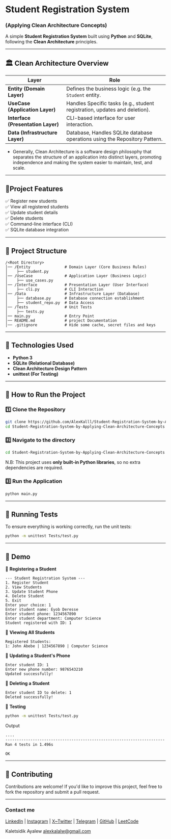 # Student Registration System 
### (Applying Clean Architecture Concepts)

A simple **Student Registration System** built using **Python** and **SQLite**, following the **Clean Architecture** principles.

---
## 🏛️ Clean Architecture Overview
| **Layer**                  | **Role** |
|----------------------------|---------|
| **Entity (Domain Layer)**   | Defines the business logic (e.g. the `Student` entity. |
| **UseCase (Application Layer)** | Handles Specific tasks (e.g., student registration, updates and deletion). |
| **Interface (Presentation Layer)** | CLI-based interface for user interaction. |
| **Data (Infrastructure Layer)** |Database, Handles SQLite database operations using the Repository Pattern. |

- Generally, Clean Architecture is a software design philosophy that separates the structure of an application into distinct layers, promoting independence and making the system easier to maintain, test, and scale.
---

## 🚀Project Features
✅ Register new students  
✅ View all registered students  
✅ Update student details  
✅ Delete students  
✅ Command-line interface (CLI)  
✅ SQLite database integration  

---

## 📂 Project Structure  

```
/<Root Directory>
│── /Entity               # Domain Layer (Core Business Rules)
│    ├── student.py
│── /UseCase              # Application Layer (Business Logic)
│    ├── use_cases.py
│── /Interface            # Presentation Layer (User Interface)
│    ├── cli.py           # CLI Interaction
│── /Data                 # Infrastructure Layer (Database)
│    ├── database.py      # Database connection establishment
│    ├── student_repo.py  # Data Access
│── /Tests                # Unit Tests
│    ├── tests.py
│── main.py               # Entry Point
│── README.md             # project Documentation
│── .gitignore            # Hide some cache, secret files and keys
```

---
## 🔨 Technologies Used
- **Python 3**
- **SQLite (Relational Database)**
- **Clean Architecture Design Pattern**
- **unittest (For Testing)**

---

## 🎯 How to Run the Project

### 1️⃣ Clone the Repository  
```bash
git clone https://github.com/AlexKalll/Student-Registration-System-by-Applying-Clean-Architecture-Concepts.git
cd Student-Registration-System-by-Applying-Clean-Architecture-Concepts
```
### 2️⃣ Navigate to the directory
```bash
cd Student-Registration-System-by-Applying-Clean-Architecture-Concepts
```

N.B: This project uses **only built-in Python libraries**, so no extra dependencies are required.

### 3️⃣ Run the Application  
```bash
python main.py
```

---

## 🧪 Running Tests  
To ensure everything is working correctly, run the unit tests:

```bash
python -m unittest Tests/test.py
```
---

## 📸 Demo
📍 **Registering a Student**
```
--- Student Registration System ---
1. Register Student
2. View Students
3. Update Student Phone
4. Delete Student
5. Exit
Enter your choice: 1
Enter student name: Eyob Deresse 
Enter student phone: 1234567890
Enter student department: Computer Science
Student registered with ID: 1
```

📍 **Viewing All Students**
```
Registered Students:
1: John Abebe | 1234567890 | Computer Science
```

📍 **Updating a Student's Phone**
```
Enter student ID: 1
Enter new phone number: 9876543210
Updated successfully!
```

📍 **Deleting a Student**
```
Enter student ID to delete: 1
Deleted successfully!
```
📍 **Testing**
```bash
python -m unittest Tests/test.py
```
Output
```bash
....
----------------------------------------------------------------------
Ran 4 tests in 1.496s

OK
```
---

## 📌 Contributing
Contributions are welcome! If you'd like to improve this project, feel free to fork the repository and submit a pull request.  

---
### Contact me
[LinkedIn](https://www.linkedin.com/in/kaletsidik-ayalew-mekonnen-34772226b/) | [Instagram](https://www.instagram.com/kaletsidik.24?igsh=YzljYTk1ODg3Zg==) | [X~Twitter](https://x.com/kaletsidike?t=VCe79O084EmE9bM2V5jOIA&s=09) | [Telegram](https://t.me/Adragon_de_mello) | [GitHub](https://github.com/AlexKalll) | [LeetCode](https://leetcode.com/Alexkal/)


Kaletsidik Ayalew
alexkalalw@gmail.com

